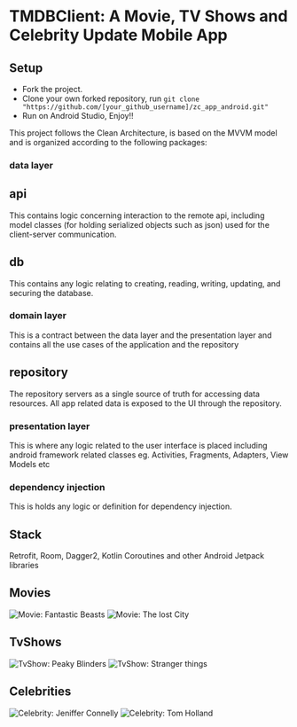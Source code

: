 # TMDBClient: A Movie, TV Shows and Celebrity Update Mobile App

## Setup
- Fork the project.
- Clone your own forked repository, run `git clone "https://github.com/[your_github_username]/zc_app_android.git"`
- Run on Android Studio, Enjoy!!

This project follows the Clean Architecture, is based on the MVVM model and is organized according to the following packages:

### data layer
## api
This contains logic concerning interaction to the remote api, including model classes (for holding serialized objects such as json) used for the client-server communication.

## db
This contains any logic relating to creating, reading, writing, updating, and securing the database.

### domain layer
This is a contract between the data layer and the presentation layer and contains all the use cases of the application and the repository

## repository
The repository servers as a single source of truth for accessing data resources. All app related data is exposed to the UI through the repository.

### presentation layer
This is where any logic related to the user interface is placed including android framework related classes eg. Activities, Fragments, Adapters, View Models etc

### dependency injection
This is holds any logic or definition for dependency injection.

## Stack
Retrofit, Room, Dagger2, Kotlin Coroutines and other Android Jetpack libraries

## Movies 
![Movie: Fantastic Beasts](readme_picx/fantastic-beasts.jpeg)
![Movie: The lost City](readme_picx/lost-city.jpeg)

## TvShows  
![TvShow: Peaky Blinders](readme_picx/peaky.jpeg)
![TvShow: Stranger things](readme_picx/stranger-things.jpeg)

## Celebrities  
![Celebrity: Jeniffer Connelly](readme_picx/jennifer-connelly.jpeg)
![Celebrity: Tom Holland](readme_picx/tom-holland.jpeg)
